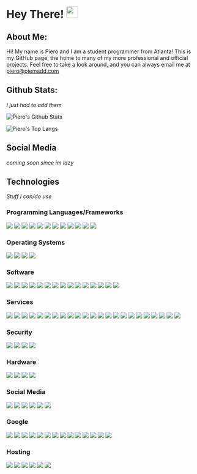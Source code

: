 # Hey There! <img src="https://raw.githubusercontent.com/MartinHeinz/MartinHeinz/master/wave.gif" width="30px">

## About Me: 
Hi! My name is Piero and I am a student programmer from Atlanta! This is my GitHub page, the home to many of my more professional and official projects. Feel free to take a look around, and you can always email me at [piero@piemadd.com](mailto:piero@piemadd.com)

## Github Stats:
*I just had to add them*

![Piero's Github Stats](https://github-readme-stats.vercel.app/api?username=pieromqwerty&show_icons=true)

![Piero's Top Langs](https://github-readme-stats.vercel.app/api/top-langs/?username=pieromqwerty)

## Social Media
*coming soon since im lazy*

## Technologies
*Stuff I can/do use*

### Programming Languages/Frameworks
![](https://img.shields.io/badge/C++-Language-informational?style=flat&logo=c++&logoColor=white&color=cc443f)
![](https://img.shields.io/badge/CSS3-Language-informational?style=flat&logo=css3&logoColor=white&color=cc443f)
![](https://img.shields.io/badge/Flask-Framework-informational?style=flat&logo=flask&logoColor=white&color=cc443f)
![](https://img.shields.io/badge/HTML5-Language-informational?style=flat&logo=html5&logoColor=white&color=cc443f)
![](https://img.shields.io/badge/JS-Language-informational?style=flat&logo=javascript&logoColor=white&color=cc443f)
![](https://img.shields.io/badge/Jekyll-Framework-informational?style=flat&logo=jekyll&logoColor=white&color=cc443f)
![](https://img.shields.io/badge/MarkDown-Language-informational?style=flat&logo=markdown&logoColor=white&color=cc443f)
![](https://img.shields.io/badge/Node.js-Language-informational?style=flat&logo=node.js&logoColor=white&color=cc443f)
![](https://img.shields.io/badge/OpenSourceInitiative-Framework-informational?style=flat&logo=opensourceinitiative&logoColor=white&color=cc443f)
![](https://img.shields.io/badge/Python-Language-informational?style=flat&logo=python&logoColor=white&color=cc443f)
![](https://img.shields.io/badge/PyTorch-Framework-informational?style=flat&logo=pytorch&logoColor=white&color=cc443f)
![](https://img.shields.io/badge/Rust-Language-informational?style=flat&logo=rust&logoColor=white&color=cc443f)

### Operating Systems
![](https://img.shields.io/badge/Debian-OS-informational?style=flat&logo=debian&logoColor=white&color=cc8f3f)
![](https://img.shields.io/badge/Linux-OS-informational?style=flat&logo=linux&logoColor=white&color=cc8f3f)
![](https://img.shields.io/badge/Ubuntu-OS-informational?style=flat&logo=ubuntu&logoColor=white&color=cc8f3f)
![](https://img.shields.io/badge/Windows-OS-informational?style=flat&logo=windows&logoColor=white&color=cc8f3f)

### Software
![](https://img.shields.io/badge/Autodesk-Software-informational?style=flat&logo=autodesk&logoColor=white&color=dbd13d)
![](https://img.shields.io/badge/Emby-Software-informational?style=flat&logo=emby&logoColor=white&color=dbd13d)
![](https://img.shields.io/badge/Firefoxbrowser-Software-informational?style=flat&logo=firefoxbrowser&logoColor=white&color=dbd13d)
![](https://img.shields.io/badge/Git-Software-informational?style=flat&logo=git&logoColor=white&color=dbd13d)
![](https://img.shields.io/badge/GNU-Software-informational?style=flat&logo=gnu&logoColor=white&color=dbd13d)
![](https://img.shields.io/badge/GNUBash-Software-informational?style=flat&logo=gnubash&logoColor=white&color=dbd13d)
![](https://img.shields.io/badge/LibreOffice-Software-informational?style=flat&logo=libreoffice&logoColor=white&color=dbd13d)
![](https://img.shields.io/badge/Magisk-Software-informational?style=flat&logo=magisk&logoColor=white&color=dbd13d)
![](https://img.shields.io/badge/MicrosoftOffice-Software-informational?style=flat&logo=microsoftoffice&logoColor=white&color=dbd13d)
![](https://img.shields.io/badge/MojangStudios-Software-informational?style=flat&logo=mojangstudios&logoColor=white&color=dbd13d)
![](https://img.shields.io/badge/OBSStudio-Software-informational?style=flat&logo=obsstudio&logoColor=white&color=dbd13d)
![](https://img.shields.io/badge/PiHole-Software-informational?style=flat&logo=pi-hole&logoColor=white&color=dbd13d)
![](https://img.shields.io/badge/PowerShell-Software-informational?style=flat&logo=powershell&logoColor=white&color=dbd13d)
![](https://img.shields.io/badge/Tor-Software-informational?style=flat&logo=tor&logoColor=white&color=dbd13d)
![](https://img.shields.io/badge/VLC-Software-informational?style=flat&logo=vlcmediaplayer&logoColor=white&color=dbd13d)

### Services
![](https://img.shields.io/badge/BTC-Service-informational?style=flat&logo=bitcoin&logoColor=white&color=55bd15)
![](https://img.shields.io/badge/Canva-Service-informational?style=flat&logo=canva&logoColor=white&color=55bd15)
![](https://img.shields.io/badge/CS-Service-informational?style=flat&logo=counter-strike&logoColor=white&color=55bd15)
![](https://img.shields.io/badge/CreativeCommons-Service>-informational?style=flat&logo=creativecommons&logoColor=white&color=55bd15)
![](https://img.shields.io/badge/DocuSign-Service-informational?style=flat&logo=docusign&logoColor=white&color=55bd15)
![](https://img.shields.io/badge/DuckDuckGo-Service-informational?style=flat&logo=duckduckgo&logoColor=white&color=55bd15)
![](https://img.shields.io/badge/Fiverr-Service-informational?style=flat&logo=fiverr&logoColor=white&color=55bd15)
![](https://img.shields.io/badge/haveibeenpwned?-Service-informational?style=flat&logo=haveibeenpwned&logoColor=white&color=55bd15)
![](https://img.shields.io/badge/IFTTT-Service-informational?style=flat&logo=ifttt&logoColor=white&color=55bd15)
![](https://img.shields.io/badge/Imgur-Service-informational?style=flat&logo=imgur&logoColor=white&color=55bd15)
![](https://img.shields.io/badge/Mega-Service-informational?style=flat&logo=mega&logoColor=white&color=55bd15)
![](https://img.shields.io/badge/OSM-Service-informational?style=flat&logo=openstreetmap&logoColor=white&color=55bd15)
![](https://img.shields.io/badge/Pastebin-Service-informational?style=flat&logo=pastebin&logoColor=white&color=55bd15)
![](https://img.shields.io/badge/Paypal-Service-informational?style=flat&logo=paypal&logoColor=white&color=55bd15)
![](https://img.shields.io/badge/Repl.it-Service-informational?style=flat&logo=repl-dot-it&logoColor=white&color=55bd15)
![](https://img.shields.io/badge/Slack-Service-informational?style=flat&logo=slack&logoColor=white&color=55bd15)
![](https://img.shields.io/badge/Spotify-Service-informational?style=flat&logo=spotify&logoColor=white&color=55bd15)
![](https://img.shields.io/badge/Stackexchange-Service-informational?style=flat&logo=stackexchange&logoColor=white&color=55bd15)
![](https://img.shields.io/badge/Stackoverflow-Service-informational?style=flat&logo=stackoverflow&logoColor=white&color=55bd15)
![](https://img.shields.io/badge/Steam-Service-informational?style=flat&logo=steam&logoColor=white&color=55bd15)
![](https://img.shields.io/badge/SteamWorks-Service-informational?style=flat&logo=steamworks&logoColor=white&color=55bd15)
![](https://img.shields.io/badge/VirusTotal-Service-informational?style=flat&logo=virustotal&logoColor=white&color=55bd15)
![](https://img.shields.io/badge/Wordpress-Service-informational?style=flat&logo=wordpress&logoColor=white&color=55bd15)

### Security
![](https://img.shields.io/badge/Cloudflare-SecurityTool-informational?style=flat&logo=cloudflare&logoColor=white&color=157abd)
![](https://img.shields.io/badge/LetsEncrypt-SecurityTool-informational?style=flat&logo=letsencrypt&logoColor=white&color=157abd)
![](https://img.shields.io/badge/OpenSSL-SecurityTool-informational?style=flat&logo=openssl&logoColor=white&color=157abd)
![](https://img.shields.io/badge/OpenVPN-SecurityTool-informational?style=flat&logo=openvpn&logoColor=white&color=157abd)

### Hardware
![](https://img.shields.io/badge/Nvidia-Hardware-informational?style=flat&logo=nvidia&logoColor=white&color=1534bd)
![](https://img.shields.io/badge/OnePlus-Hardware-informational?style=flat&logo=oneplus&logoColor=white&color=1534bd)
![](https://img.shields.io/badge/RaspberryPI-Hardware-informational?style=flat&logo=raspberrypi&logoColor=white&color=1534bd)
![](https://img.shields.io/badge/Seagate-Hardware-informational?style=flat&logo=seagate&logoColor=white&color=1534bd)

### Social Media
![](https://img.shields.io/badge/Discord-SocialMedia-informational?style=flat&logo=discord&logoColor=white&color=6c15bd)
![](https://img.shields.io/badge/Instagram-SocialMedia-informational?style=flat&logo=instagram&logoColor=white&color=6c15bd)
![](https://img.shields.io/badge/Linkedin-SocialMedia-informational?style=flat&logo=linkedin&logoColor=white&color=6c15bd)
![](https://img.shields.io/badge/Reddit-SocialMedia-informational?style=flat&logo=reddit&logoColor=white&color=6c15bd)
![](https://img.shields.io/badge/Snapchat-SocialMedia-informational?style=flat&logo=snapchat&logoColor=white&color=6c15bd)
![](https://img.shields.io/badge/Twitter-SocialMedia-informational?style=flat&logo=twitter&logoColor=white&color=6c15bd)

### Google
![](https://img.shields.io/badge/Android-Google-informational?style=flat&logo=android&logoColor=white&color=bd1582)
![](https://img.shields.io/badge/AndroidAuto-Google-informational?style=flat&logo=androidauto&logoColor=white&color=bd1582)
![](https://img.shields.io/badge/Gmail-Google-informational?style=flat&logo=gmail&logoColor=white&color=bd1582)
![](https://img.shields.io/badge/Google-Google-informational?style=flat&logo=google&logoColor=white&color=bd1582)
![](https://img.shields.io/badge/GoogleAssistant-Google-informational?style=flat&logo=googleassistant&logoColor=white&color=bd1582)
![](https://img.shields.io/badge/GoogleCast-Google-informational?style=flat&logo=googlecast&logoColor=white&color=bd1582)
![](https://img.shields.io/badge/GoogleChrome-Google-informational?style=flat&logo=googlechrome&logoColor=white&color=bd1582)
![](https://img.shields.io/badge/GoogleDrive-Google-informational?style=flat&logo=googledrive&logoColor=white&color=bd1582)
![](https://img.shields.io/badge/GoogleMaps-Google-informational?style=flat&logo=googlemaps&logoColor=white&color=bd1582)
![](https://img.shields.io/badge/GoogleMessages-Google-informational?style=flat&logo=googlemessages&logoColor=white&color=bd1582)
![](https://img.shields.io/badge/GoogleMyBusiness-Google-informational?style=flat&logo=googlemybusiness&logoColor=white&color=bd1582)
![](https://img.shields.io/badge/GooglePay-Google-informational?style=flat&logo=googlepay&logoColor=white&color=bd1582)
![](https://img.shields.io/badge/GooglePlay-Google-informational?style=flat&logo=googleplay&logoColor=white&color=bd1582)
![](https://img.shields.io/badge/YouTube-Google-informational?style=flat&logo=youtube&logoColor=white&color=bd1582)

### Hosting
![](https://img.shields.io/badge/Apache-Hosting-informational?style=flat&logo=apache&logoColor=white&color=7289da)
![](https://img.shields.io/badge/AWS-Hosting-informational?style=flat&logo=amazonaws&logoColor=white&color=7289da)
![](https://img.shields.io/badge/Docker-Hosting-informational?style=flat&logo=docker&logoColor=white&color=7289da)
![](https://img.shields.io/badge/GoogleCloud-Hosting-informational?style=flat&logo=googlecloud&logoColor=white&color=7289da)
![](https://img.shields.io/badge/MicrosoftAzure-Hosting-informational?style=flat&logo=microsoftazure&logoColor=white&color=7289da)
![](https://img.shields.io/badge/Proxmox-Hosting-informational?style=flat&logo=proxmox&logoColor=white&color=7289da)
